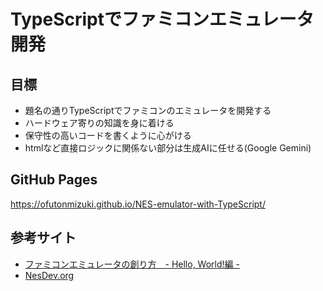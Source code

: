 # TypeScriptでファミコンエミュレータ開発
## 目標
* 題名の通りTypeScriptでファミコンのエミュレータを開発する
* ハードウェア寄りの知識を身に着ける
* 保守性の高いコードを書くように心がける
* htmlなど直接ロジックに関係ない部分は生成AIに任せる(Google Gemini)

## GitHub Pages
https://ofutonmizuki.github.io/NES-emulator-with-TypeScript/

## 参考サイト
* [ファミコンエミュレータの創り方　- Hello, World!編 -](https://qiita.com/bokuweb/items/1575337bef44ae82f4d3)
* [NesDev.org](https://www.nesdev.org)
